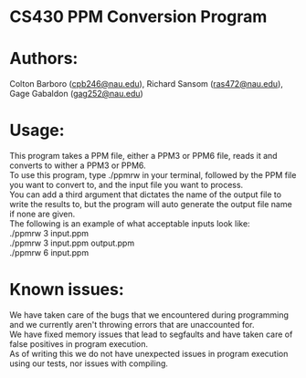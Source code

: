 # CS430 PPM Conversion Program
# Authors: 
Colton Barboro (cpb246@nau.edu), Richard Sansom (ras472@nau.edu), Gage Gabaldon (gag252@nau.edu)
# Usage:
This program takes a PPM file, either a PPM3 or PPM6 file, reads it and converts to wither a PPM3 or PPM6. <br />
To use this program, type ./ppmrw in your terminal, followed by the PPM file you want to convert to, and the input file you want to process. <br />
You can add a third argument that dictates the name of the output file to write the results to, but the program will auto generate the output file name if none are given.<br />
The following is an example of what acceptable inputs look like:<br />
./ppmrw 3 input.ppm<br />
./ppmrw 3 input.ppm output.ppm<br />
./ppmrw 6 input.ppm
# Known issues:
  We have taken care of the bugs that we encountered during programming and we currently aren't throwing errors that are unaccounted for.<br />
  We have fixed memory issues that lead to segfaults and have taken care of false positives in program execution.<br />
  As of writing this we do not have unexpected issues in program execution using our tests, nor issues with compiling.
